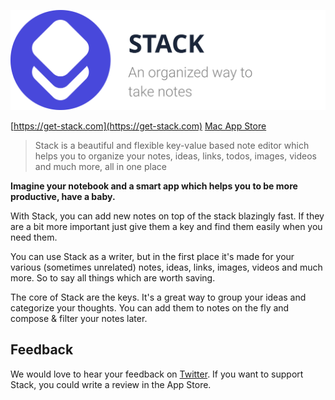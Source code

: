 ![stack logo github](./media/logo_x256_github.svg)

[https://get-stack.com](https://get-stack.com) [Mac App Store](https://itunes.apple.com/us/app/stack-all-notes-in-one-place/id1299443535?ls=1&mt=12)

> Stack is a beautiful and flexible key-value based note editor which helps you to organize your notes, ideas, links, todos, images, videos and much more, all in one place

**Imagine your notebook and a smart app which helps you to be more productive, have a baby.**

With Stack, you can add new notes on top of the stack blazingly fast. If they are a bit more important just give them a key and find them easily when you need them.

You can use Stack as a writer, but in the first place it's made for your various (sometimes unrelated) notes, ideas, links, images, videos and much more. So to say all things which are worth saving.

The core of Stack are the keys. It's a great way to group your ideas and categorize your thoughts. You can add them to notes on the fly and compose & filter your notes later.

## Feedback

We would love to hear your feedback on [Twitter](https://twitter.com/chryb_). If you want to support Stack, you could write a review in the App Store.
